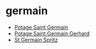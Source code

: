 # germain

 * [Potage Saint Germain](../../index/p/potage-saint-germain-11975.json)
 * [Potage Saint Germain Gerhard](../../index/p/potage-saint-germain-gerhard-10857.json)
 * [St Germain Spritz](../../index/s/st-germain-spritz-56389927.json)

